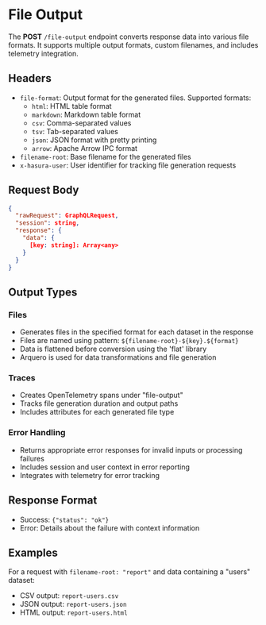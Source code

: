 # File Output

The **POST** `/file-output` endpoint converts response data into various file formats. It supports multiple output formats, custom filenames, and includes telemetry integration.

## Headers

- `file-format`: Output format for the generated files. Supported formats:
    - `html`: HTML table format
    - `markdown`: Markdown table format
    - `csv`: Comma-separated values
    - `tsv`: Tab-separated values
    - `json`: JSON format with pretty printing
    - `arrow`: Apache Arrow IPC format
- `filename-root`: Base filename for the generated files
- `x-hasura-user`: User identifier for tracking file generation requests

## Request Body
```json
{
  "rawRequest": GraphQLRequest,
  "session": string,
  "response": {
    "data": {
      [key: string]: Array<any>
    }
  }
}
```

## Output Types

### Files
- Generates files in the specified format for each dataset in the response
- Files are named using pattern: `${filename-root}-${key}.${format}`
- Data is flattened before conversion using the 'flat' library
- Arquero is used for data transformations and file generation

### Traces
- Creates OpenTelemetry spans under "file-output"
- Tracks file generation duration and output paths
- Includes attributes for each generated file type

### Error Handling
- Returns appropriate error responses for invalid inputs or processing failures
- Includes session and user context in error reporting
- Integrates with telemetry for error tracking

## Response Format
- Success: `{"status": "ok"}`
- Error: Details about the failure with context information

## Examples

For a request with `filename-root: "report"` and data containing a "users" dataset:
- CSV output: `report-users.csv`
- JSON output: `report-users.json`
- HTML output: `report-users.html`
